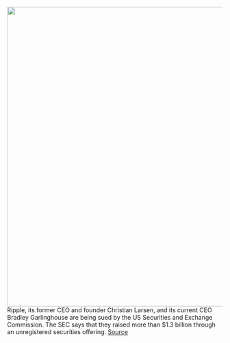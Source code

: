 <img src='https://cdn.vox-cdn.com/thumbor/aIGXC5lvmFVZJhkYrJZaS6tov0k=/0x0:2040x1360/1200x800/filters:focal(1315x425:1641x751)/cdn.vox-cdn.com/uploads/chorus_image/image/68569792/acastro_1901001_3701_indieGameDevs_still.0.jpg' width='700px' /><br/>
Ripple, its former CEO and founder Christian Larsen, and its current CEO Bradley Garlinghouse are being sued by the US Securities and Exchange Commission. The SEC says that they raised more than $1.3 billion through an unregistered securities offering.
<a href='https://www.theverge.com/2020/12/22/22196064/ripple-sec-cryptocurrency-security-currency-xrp'> Source <a/>